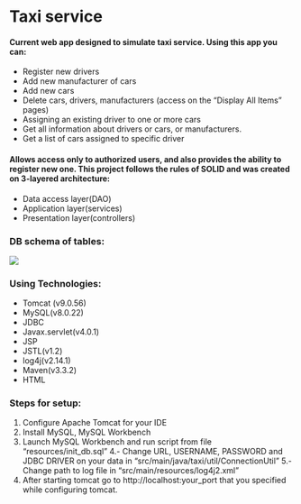 # Taxi service
#### Current web app designed to simulate taxi service. Using this app you can:
-	Register new drivers
-	Add new manufacturer of cars
-	Add new cars
-	Delete cars, drivers, manufacturers (access on the “Display All Items” pages)
-	Assigning an existing driver to one or more cars
-	Get all information about drivers or cars, or manufacturers.
-	Get a list of cars assigned to specific driver
#### Allows access only to authorized users, and also provides the ability to register new one. This project follows the rules of SOLID and was created on 3-layered architecture:
-	Data access layer(DAO)
-	Application layer(services)
-	Presentation layer(controllers)
### DB schema of tables:
<img src="http://joxi.ru/ZrJ3VRdhbGbBpm.jpg">

### Using Technologies:
-	Tomcat (v9.0.56)
-	MySQL(v8.0.22)
-	JDBC
-	Javax.servlet(v4.0.1)
-	JSP
-	JSTL(v1.2)
-	log4j(v2.14.1)
-	Maven(v3.3.2)
-	HTML
### Steps for setup:
1. Configure Apache Tomcat for your IDE
2. Install MySQL, MySQL Workbench
3. Launch MySQL Workbench and run script from file “resources/init_db.sql”
4.- Change URL, USERNAME, PASSWORD and JDBC DRIVER on your data in “src/main/java/taxi/util/ConnectionUtil”
5.- Change path to log file <File name="LogToFile" fileName="_______"> in “src/main/resources/log4j2.xml”
6. After starting tomcat go to http://localhost:your_port that you specified while configuring tomcat. 
